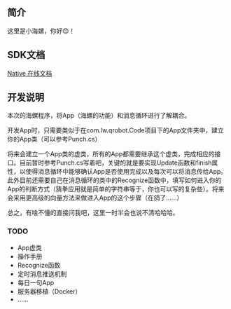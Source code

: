 ## 简介

这里是小海螺，你好😊！

## SDK文档

[Native 在线文档](https://native.run/articles/03.html)

## 开发说明

本次的海螺程序，将App（海螺的功能）和消息循环进行了解耦合。

开发App时，只需要类似于在com.lw.qrobot.Code项目下的App文件夹中，建立你的App类（可以参考Punch.cs）

将来会建立一个App类的虚类，所有的App都需要继承这个虚类，完成相应的接口。目前暂时参考Punch.cs写着吧，关键的就是要实现Update函数和finish属性，以使得消息循环中能够确认App是否使用完成以及每次可以将消息传给App。此外目前还需要自己在消息循环的类中的Recognize函数中，填写如何进入你的App的判断方式（猜拳应用就是简单的字符串等于，你也可以写的复杂些）。将来会采用更高级的向量方法来做进入App的这个步骤（在鸽了……）

总之，有啥不懂的直接问我吧，这里一时半会也说不清哈哈哈。

### TODO

- App虚类
- 操作手册
- Recognize函数
- 定时消息推送机制
- 每日一句App
- 服务器移植（Docker）
- ……